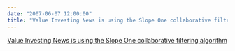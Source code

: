 ```yaml
---
date: "2007-06-07 12:00:00"
title: "Value Investing News is using the Slope One collaborative filtering algorithm"
---
```


[Value Investing News is using the Slope One collaborative filtering algorithm](/lemire/blog/2007/06-07-value-investing-news-is-using-the-slope-one-collaborative-filtering-algorithm)

